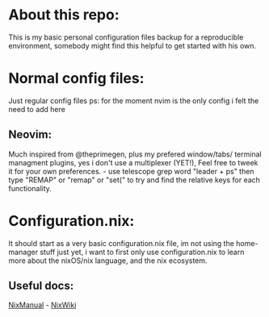 # About this repo:
This is my basic personal configuration files backup for a reproducible environment, somebody might find this helpful to get started with his own.
# Normal config files:
Just regular config files
ps: for the moment nvim is the only config i felt the need to add here
## Neovim:
Much inspired from @theprimegen, plus my prefered window/tabs/ terminal managment plugins, yes i don't use a multiplexer (YET!),
Feel free to tweek it for your own preferences. - use telescope grep word "leader + ps" then type "REMAP" or "remap" or "set(" to try and find the relative keys for each functionality.
# Configuration.nix:
It should start as a very basic configuration.nix file, im not using the home-manager stuff just yet, i want to first only use configuration.nix to learn more about the nixOS/nix language, and the nix ecosystem.
## Useful docs:
[NixManual](https://nixos.org/manual/nixos/stable/) - [NixWiki](https://nixos.wiki/wiki/Main_Page)
